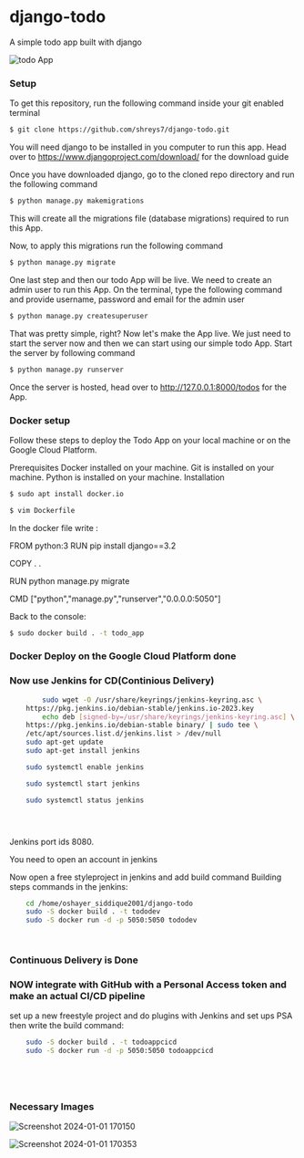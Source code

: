 # django-todo
A simple todo app built with django

![todo App](https://raw.githubusercontent.com/shreys7/django-todo/develop/staticfiles/todoApp.png)
### Setup
To get this repository, run the following command inside your git enabled terminal
```bash
$ git clone https://github.com/shreys7/django-todo.git
```
You will need django to be installed in you computer to run this app. Head over to https://www.djangoproject.com/download/ for the download guide

Once you have downloaded django, go to the cloned repo directory and run the following command

```bash
$ python manage.py makemigrations
```

This will create all the migrations file (database migrations) required to run this App.

Now, to apply this migrations run the following command
```bash
$ python manage.py migrate
```

One last step and then our todo App will be live. We need to create an admin user to run this App. On the terminal, type the following command and provide username, password and email for the admin user
```bash
$ python manage.py createsuperuser
```

That was pretty simple, right? Now let's make the App live. We just need to start the server now and then we can start using our simple todo App. Start the server by following command

```bash
$ python manage.py runserver
```

Once the server is hosted, head over to http://127.0.0.1:8000/todos for the App.

### Docker setup
Follow these steps to deploy the Todo App on your local machine or on the Google Cloud Platform.

Prerequisites
Docker installed on your machine.
Git is installed on your machine.
Python is installed on your machine.
Installation

```bash
$ sudo apt install docker.io
```

```bash
$ vim Dockerfile
```
In the docker file write : 

  FROM python:3
  RUN pip install django==3.2

  COPY . .

  RUN python manage.py migrate

  CMD ["python","manage.py","runserver","0.0.0.0:5050"]


Back to the console:  
```bash
$ sudo docker build . -t todo_app
```

###  Docker Deploy on the Google Cloud Platform done

###  Now use Jenkins for CD(Continious Delivery)


```bash
    	sudo wget -O /usr/share/keyrings/jenkins-keyring.asc \
  	https://pkg.jenkins.io/debian-stable/jenkins.io-2023.key
    	echo deb [signed-by=/usr/share/keyrings/jenkins-keyring.asc] \
  	https://pkg.jenkins.io/debian-stable binary/ | sudo tee \
  	/etc/apt/sources.list.d/jenkins.list > /dev/null
  	sudo apt-get update
	sudo apt-get install jenkins

  	sudo systemctl enable jenkins

	sudo systemctl start jenkins

	sudo systemctl status jenkins





```


Jenkins port ids 8080.

You need to open an account in jenkins

Now open a free styleproject in jenkins and add build command
	Building steps commands in the jenkins:
```bash
	cd /home/oshayer_siddique2001/django-todo
	sudo -S docker build . -t tododev
	sudo -S docker run -d -p 5050:5050 tododev

	
```
### Continuous Delivery is Done


### NOW integrate with GitHub with a Personal Access token and make an actual CI/CD pipeline


set up a new freestyle project and do plugins with Jenkins and set ups PSA then write the build command:
	
```bash
	sudo -S docker build . -t todoappcicd
	sudo -S docker run -d -p 5050:5050 todoappcicd



	
```

### Necessary Images

 

![Screenshot 2024-01-01 170150](https://github.com/Oshayer-Siddique/django-todo-ci-cd/assets/65402474/d15d30a0-111d-40b9-badb-0205a9e1adcb)




![Screenshot 2024-01-01 170353](https://github.com/Oshayer-Siddique/django-todo-ci-cd/assets/65402474/8bf180ed-15a3-4cb0-810d-da416a02a5ec)


  

  



